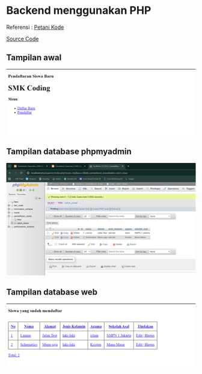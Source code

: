# Backend menggunakan PHP 

Referensi : [Petani Kode](https://www.petanikode.com/tutorial-php-mysql/)

[Source Code](code)

## Tampilan awal
![](img\1.png)

## Tampilan database phpmyadmin
![](img\2.png)

## Tampilan database web
![](img\3.png)

